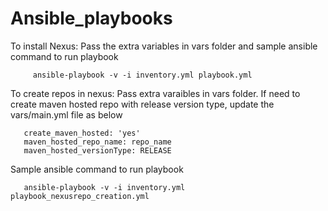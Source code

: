 # Ansible_playbooks
To install Nexus:
   Pass the extra variables in vars folder and sample ansible command to run playbook
        
         ansible-playbook -v -i inventory.yml playbook.yml 

To create repos in nexus:
   Pass extra varaibles in vars folder.
    If need to create maven hosted repo with release version type, update the vars/main.yml file as below 
    
       create_maven_hosted: 'yes'
       maven_hosted_repo_name: repo_name
       maven_hosted_versionType: RELEASE
   
  Sample ansible command to run playbook
  
       ansible-playbook -v -i inventory.yml playbook_nexusrepo_creation.yml
